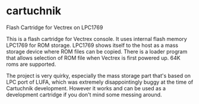 # cartuchnik
Flash Cartridge for Vectrex on LPC1769

This is a flash cartridge for Vectrex console. It uses internal flash memory LPC1769 for ROM storage. LPC1769 shows itself
to the host as a mass storage device where ROM files can be copied. There is a loader program that allows selection of
ROM file when Vectrex is first powered up. 64K roms are supported.

The project is very quirky, especially the mass storage part that's based on LPC port of LUFA, which was
extremely disappointingly buggy at the time of Cartuchnik development. However it works and can be used as a development
cartridge if you don't mind some messing around.
